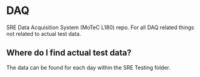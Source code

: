 # DAQ
SRE Data Acquisition System (MoTeC L180) repo. For all DAQ related things not related to actual test data.

## Where do I find actual test data?
The data can be found for each day within the SRE Testing folder.